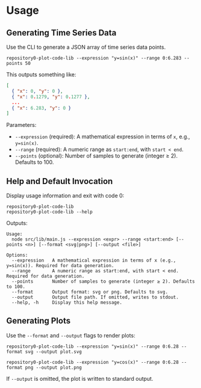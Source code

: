 # Usage

## Generating Time Series Data

Use the CLI to generate a JSON array of time series data points.

```
repository0-plot-code-lib --expression "y=sin(x)" --range 0:6.283 --points 50
```

This outputs something like:

```json
[
  { "x": 0, "y": 0 },
  { "x": 0.1279, "y": 0.1277 },
  ...
  { "x": 6.283, "y": 0 }
]
```

Parameters:

- `--expression` (required): A mathematical expression in terms of `x`, e.g., `y=sin(x)`.
- `--range` (required): A numeric range as `start:end`, with `start < end`.
- `--points` (optional): Number of samples to generate (integer ≥ 2). Defaults to 100.

## Help and Default Invocation

Display usage information and exit with code 0:

```
repository0-plot-code-lib
repository0-plot-code-lib --help
```

Outputs:

```
Usage:
  node src/lib/main.js --expression <expr> --range <start:end> [--points <n>] [--format <svg|png>] [--output <file>]

Options:
  --expression   A mathematical expression in terms of x (e.g., y=sin(x)). Required for data generation.
  --range        A numeric range as start:end, with start < end. Required for data generation.
  --points       Number of samples to generate (integer ≥ 2). Defaults to 100.
  --format       Output format: svg or png. Defaults to svg.
  --output       Output file path. If omitted, writes to stdout.
  --help, -h     Display this help message.
```

## Generating Plots

Use the `--format` and `--output` flags to render plots:

```
repository0-plot-code-lib --expression "y=sin(x)" --range 0:6.28 --format svg --output plot.svg
```

```
repository0-plot-code-lib --expression "y=cos(x)" --range 0:6.28 --format png --output plot.png
```

If `--output` is omitted, the plot is written to standard output.
